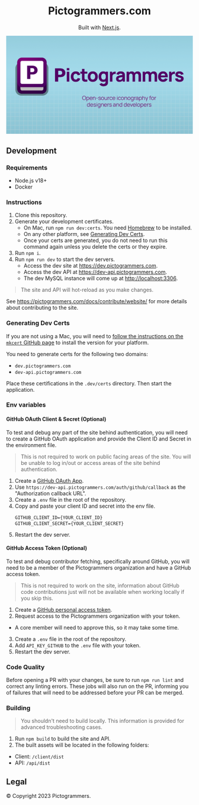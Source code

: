 <h1 align="center">
  Pictogrammers.com
</h1>
<div align="center">
  <p>
    Built with <a href="https://nextjs.org/" target="_blank">Next.js</a>.
  </p>
   <p>
    <img src="./client/public/images/og-card.png" alt="Pictogrammers" />
  </p>
</div>

## Development

### Requirements

- Node.js v18+
- Docker

### Instructions

1. Clone this repository.
2. Generate your development certificates.
   - On Mac, run `npm run dev:certs`. You need [Homebrew](https://brew.sh/) to be installed.
   - On any other platform, see [Generating Dev Certs](#generating-dev-certs).
   - Once your certs are generated, you do not need to run this command again unless you delete the certs or they expire.
3. Run `npm i`.
4. Run `npm run dev` to start the dev servers.
   - Access the dev site at <https://dev.pictogrammers.com>.
   - Access the dev API at <https://dev-api.pictogrammers.com>.
   - The dev MySQL instance will come up at <http://localhost:3306>.

> The site and API will hot-reload as you make changes.

See <https://pictogrammers.com/docs/contribute/website/> for more details about contributing to the site.

### Generating Dev Certs

If you are not using a Mac, you will need to [follow the instructions on the `mkcert` GitHub page](https://github.com/FiloSottile/mkcert) to install the version for your platform.

You need to generate certs for the following two domains:

- `dev.pictogrammers.com`
- `dev-api.pictogrammers.com`

Place these certifications in the `.dev/certs` directory. Then start the application.

### Env variables

#### GitHub OAuth Client & Secret (Optional)

To test and debug any part of the site behind authentication, you will need to create a GitHub OAuth application and provide the Client ID and Secret in the environment file.

> This is not required to work on public facing areas of the site. You will be unable to log in/out or access areas of the site behind authentication.

1. Create a [GitHub OAuth App](https://github.com/settings/developers).
2. Use `https://dev-api.pictogrammers.com/auth/github/callback` as the "Authorization callback URL".
3. Create a `.env` file in the root of the repository.
4. Copy and paste your client ID and secret into the env file.
   ```text
   GITHUB_CLIENT_ID={YOUR_CLIENT_ID}
   GITHUB_CLIENT_SECRET={YOUR_CLIENT_SECRET}
   ```
5. Restart the dev server.

#### GitHub Access Token (Optional)

To test and debug contributor fetching, specifically around GitHub, you will need to be a member of the Pictogrammers organization and have a GitHub access token.

> This is not required to work on the site, information about GitHub code contributions just will not be available when working locally if you skip this.

1. Create a [GitHub personal access token](https://github.com/settings/tokens?type=beta).
2. Request access to the Pictogrammers organization with your token.
  - A core member will need to approve this, so it may take some time.
3. Create a `.env` file in the root of the repository.
4. Add `API_KEY_GITHUB` to the `.env` file with your token.
5. Restart the dev server.

### Code Quality

Before opening a PR with your changes, be sure to run `npm run lint` and correct any linting errors. These jobs will also run on the PR, informing you of failures that will need to be addressed before your PR can be merged.

### Building

> You shouldn't need to build locally. This information is provided for advanced troubleshooting cases.

1. Run `npm build` to build the site and API.
2. The built assets will be located in the following folders:
  - Client: `/client/dist`
  - API: `/api/dist`

## Legal

&copy; Copyright 2023 Pictogrammers.
